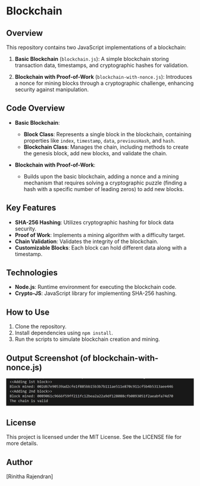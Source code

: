 # Blockchain 

## Overview
This repository contains two JavaScript implementations of a blockchain:

1. **Basic Blockchain** (`blockchain.js`): A simple blockchain storing transaction data, timestamps, and cryptographic hashes for validation.

2. **Blockchain with Proof-of-Work** (`blockchain-with-nonce.js`): Introduces a nonce for mining blocks through a cryptographic challenge, enhancing security against manipulation.

## Code Overview
- **Basic Blockchain**:
  - **Block Class**: Represents a single block in the blockchain, containing properties like `index`, `timestamp`, `data`, `previousHash`, and `hash`.
  - **Blockchain Class**: Manages the chain, including methods to create the genesis block, add new blocks, and validate the chain.

- **Blockchain with Proof-of-Work**:
  - Builds upon the basic blockchain, adding a nonce and a mining mechanism that requires solving a cryptographic puzzle (finding a hash with a specific number of leading zeros) to add new blocks.

## Key Features
- **SHA-256 Hashing**: Utilizes cryptographic hashing for block data security.
- **Proof of Work**: Implements a mining algorithm with a difficulty target.
- **Chain Validation**: Validates the integrity of the blockchain.
- **Customizable Blocks**: Each block can hold different data along with a timestamp.

## Technologies
- **Node.js**: Runtime environment for executing the blockchain code.
- **Crypto-JS**: JavaScript library for implementing SHA-256 hashing.

## How to Use
1. Clone the repository.
2. Install dependencies using `npm install`.
3. Run the scripts to simulate blockchain creation and mining.

## Output Screenshot (of blockchain-with-nonce.js)
![blockchain-with-nonce Output](output.jpg)


## License
This project is licensed under the MIT License. See the LICENSE file for more details.

## Author
[Rinitha Rajendran]
